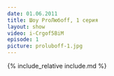 ```yaml
---
date: 01.06.2011
title: Шоу ProЛюбoff, 1 серия
layout: show
video: i-Crgof5BiM
episode: 1
picture: proluboff-1.jpg
---
```


{% include_relative include.md %}
